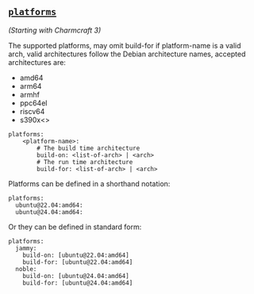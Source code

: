 <a href="#heading--platforms"><h2 id="heading--platforms">`platforms`</h2></a>

*(Starting with Charmcraft 3)*

The supported platforms, may omit build-for if platform-name
is a valid arch, valid architectures follow the Debian architecture names,
accepted architectures are:

- amd64
- arm64
- armhf
- ppc64el
- riscv64
- s390x<>

```text
platforms:
    <platform-name>:
        # The build time architecture
        build-on: <list-of-arch> | <arch>
        # The run time architecture
        build-for: <list-of-arch> | <arch>
```

Platforms can be defined in a shorthand notation:

```
platforms:
  ubuntu@22.04:amd64:
  ubuntu@24.04:amd64:
```

Or they can be defined in standard form:

```
platforms:
  jammy:
    build-on: [ubuntu@22.04:amd64]
    build-for: [ubuntu@22.04:amd64]
  noble:
    build-on: [ubuntu@24.04:amd64]
    build-for: [ubuntu@24.04:amd64]
```

